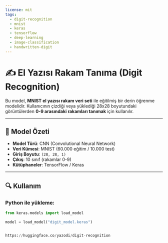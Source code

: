```yaml
---
license: mit
tags:
  - digit-recognition
  - mnist
  - keras
  - tensorflow
  - deep-learning
  - image-classification
  - handwritten-digit
---
```


# ✍️ El Yazısı Rakam Tanıma (Digit Recognition)

Bu model, **MNIST el yazısı rakam veri seti** ile eğitilmiş bir derin öğrenme modelidir. Kullanıcının çizdiği veya yüklediği 28x28 boyutundaki görüntülerden **0-9 arasındaki rakamları tanımak** için kullanılır.

---

## 🧠 Model Özeti

- **Model Türü**: CNN (Convolutional Neural Network)
- **Veri Kümesi**: MNIST (60.000 eğitim / 10.000 test)
- **Giriş Boyutu**: `(28, 28, 1)`
- **Çıkış**: 10 sınıf (rakamlar 0-9)
- **Kütüphaneler**: TensorFlow / Keras

---

## 🔍 Kullanım

### Python ile yükleme:
```python
from keras.models import load_model

model = load_model("digit_model.keras")


https://huggingface.co/yazodi/digit-recognition